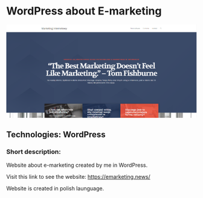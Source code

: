 # WordPress about E-marketing

!["weather APP Image"](https://github.com/Skwieru/WordPress-EMarketing-Page/blob/main/ecommerceImage.png?raw=true)

## Technologies: WordPress 

### Short description:

Website about e-marketing created by me in WordPress.

Visit this link to see the website: 
https://emarketing.news/

Website is created in polish launguage.
